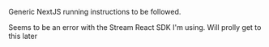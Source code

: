 Generic NextJS running instructions to be followed.

Seems to be an error with the Stream React SDK I'm using. Will prolly get to this later
